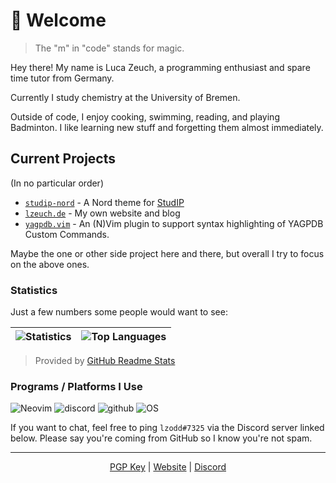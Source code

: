 # :wave: Welcome

> The "m" in "code" stands for magic.

Hey there! My name is Luca Zeuch, a programming enthusiast and spare time tutor from Germany.

Currently I study chemistry at the University of Bremen.

Outside of code, I enjoy cooking, swimming, reading, and playing Badminton.
I like learning new stuff and forgetting them almost immediately.

## Current Projects

(In no particular order)

* [`studip-nord`](https://github.com/l-zeuch/studip-nord) - A Nord theme for [StudIP](https://elearning.uni-bremen.de)
* [`lzeuch.de`](https://github.com/l-zeuch/lzeuch.de) - My own website and blog
* [`yagpdb.vim`](https://github.com/l-zeuch/yagpdb.vim) - An (N)Vim plugin to support syntax highlighting of YAGPDB Custom Commands.

Maybe the one or other side project here and there, but overall I try to focus on the above ones.

### Statistics

Just a few numbers some people would want to see:

| ![Statistics](https://github-readme-stats-l-zeuch.vercel.app/api?username=l-zeuch&show_icons=true&hide_border=true&hide_title=true&count_private=true&include_all_commits=true&title_color=4F8CC9&text_color=9f9f9f&bg_color=00000000&hide=stars) | ![Top Languages](https://github-readme-stats-l-zeuch.vercel.app/api/top-langs/?username=l-zeuch&layout=compact&show_icons=true&title_color=4F8CC9&text_color=9f9f9f&bg_color=00000000&hide_border=true&icon_color=00000000) |
| --- | --- |

> Provided by [GitHub Readme Stats](https://github.com/anuraghazra/github-readme-stats)

### Programs / Platforms I Use

![Neovim](https://img.shields.io/static/v1?label=NVim&message=v0.9.0&style=for-the-badge&color=019733&logo=neovim)
![discord](https://img.shields.io/static/v1?label=Discord&message=lzodd%237325&color=7289da&style=for-the-badge&logo=discord)
![github](https://img.shields.io/static/v1?label=GitHub&message=l-zeuch&color=181717&style=for-the-badge&logo=github)
![OS](https://img.shields.io/static/v1?label=OS&message=Archlinux&color=1793D1&style=for-the-badge&logo=archlinux)


If you want to chat, feel free to ping `lzodd#7325` via the Discord server linked below. Please say you're coming from GitHub so I know you're not spam.

----

<p align="center">
  <a href="https://gist.github.com/l-zeuch/d6fa37be60e8ff7f65baac67818dd5e9">PGP Key</a> | 
  <a href="https://lzeuch.de">Website</a> | 
  <a href="https://discord.gg/tFhxypKcvm">Discord</a>
</p>
